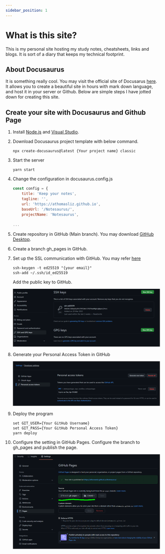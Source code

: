 ```yaml
---
sidebar_position: 1
---
```


# What is this site?

This is my personal site hosting my study notes, cheatsheets, links and blogs. It is sort of a diary that keeps my technical footprint.

## About Docusaurus

It is something really cool. You may visit the official site of Docusarus [here](https://docusaurus.io/). It allows you to create a beautiful site in hours with mark down language, and host it in your server or Github. Below are simple steps I have jotted down for creating this site.

## Create your site with Docusaurus and Github Page

1. Install [Node.js](https://nodejs.org/en/download/) and [Visual Studio](https://visualstudio.microsoft.com/).

2. Download Docusaurus project template with below command.
    
    ```
    npx create-docusaurus@latest {Your project name} classic
    ```

3. Start the server

    ```
    yarn start
    ```

4. Change the configuration in docusaurus.config.js

    ```jsx title="docusaurus.config.js"    
    const config = {
        title: 'Keep your notes',
        tagline: '',
        url: 'https://athomasliz.github.io',
        baseUrl: '/Notesaurus/',
        projectName: 'Notesaurus', 

    ...
    ```

5. Create repository in GitHub (Main branch). You may download [GitHub Desktop](https://desktop.github.com/).

6. Create a branch gh_pages in GitHub. 

7. Set up the SSL communication with GitHub. You may refer [here](https://docs.github.com/en/authentication/connecting-to-github-with-ssh/generating-a-new-ssh-key-and-adding-it-to-the-ssh-agent)

    ```
    ssh-keygen -t ed25519 "{your email}"
    ssh-add ~/.ssh/id_ed25519
    ```

    Add the public key to GitHub.
   
    ![GitHub Add public key](/img/github/github-setup-public-key.PNG)

8. Generate your Personal Access Token in GitHub

    ![GitHub Personal Access Token](/img/github/github-personal-access-token.PNG)

9. Deploy the program

    ```
    set GIT_USER={Your GitHub Username}
    set GIT_PASS={Your GitHub Personal Access Token}
    yarn deploy
    ```

10. Configure the setting in GitHub Pages. Configure the branch to gh_pages and publish the page.

    ![GitHub Pages Configuration](/img/github/github-pages-configuration.PNG)
